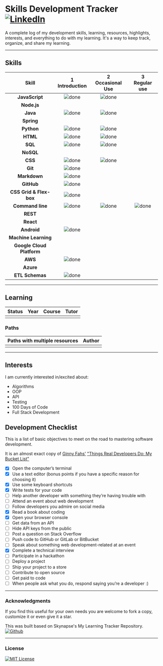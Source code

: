 # Skills Development Tracker [![LinkedIn](https://img.shields.io/twitter/url?label=LinkedIn&logo=linkedin&style=social&url=https%3A%2F%2Fwww.linkedin.com%2Fln%2Flitenite)](https://linkedin.com/in/litenite)

A complete log of my development skills, learning, resources, highlights, interests, and everything to do with my learning. It's a way to keep track, organize, and share my learning.

----

## Skills

[done]: ../assets/done.png "Done"

|               Skill              | 1<br>Introduction | 2<br>Occasional Use    | 3<br>Regular use |
|:--------------------------------:|:-----------------:|:----------------------:|:----------------:|
|**JavaScript**                    | ![done][done]     | ![done][done]          |                  |
|**Node.js**                       |                   |                        |                  |
|**Java**                          | ![done][done]     | ![done][done]          |                  |
|**Spring**                        |                   |                        |                  |
|**Python**                        | ![done][done]     | ![done][done]          |                  |
|**HTML**                          | ![done][done]     | ![done][done]          |                  |
|**SQL**                           | ![done][done]     | ![done][done]          |                  |
|**NoSQL**                         |                   |                        |                  |
|**CSS**                           | ![done][done]     | ![done][done]          |                  |
|**Git**                           | ![done][done]     |                        |                  |
|**Markdown**                      | ![done][done]     |                        |                  |
|**GitHub**                        | ![done][done]     |                        |                  |
|**CSS Grid & Flex-box**           | ![done][done]     |                        |                  |
|**Command line**                  | ![done][done]     | ![done][done]          | ![done][done]    |
|**REST**                          |                   |                        |                  |
|**React**                         |                   |                        |                  |
|**Android**                       | ![done][done]     |                        |                  |
|**Machine Learning**              |                   |                        |                  |
|**Google Cloud Platform**         |                   |                        |                  |
|**AWS**                           | ![done][done]     |                        |                  |
|**Azure**                         |                   |                        |                  |
|**ETL Schemas**                   | ![done][done]     |                        |                  |

----

## Learning

[//]: # (Status images)

[Completed]: https://user-images.githubusercontent.com/29199184/32275438-8385f5c0-bf0b-11e7-9406-42265f71e2bd.png "Completed"
[In Progress]: https://user-images.githubusercontent.com/29199184/34462881-7305ddac-ee4d-11e7-9b57-589424820da4.png "In Progress"
[Soon]: https://user-images.githubusercontent.com/29199184/34462916-d5c37bd4-ee4d-11e7-9f4a-d57f2243281b.png "Soon"

|            Status           |   Year     | Course                                                          |                Tutor                        |
|:---------------------------:|:-----------|:----------------------------------------------------------------|:-------------------------------------------:|
|                             |            |                                                                 |                                             |

[//]: # (Reference links to courses)

[//]: # (Reference links to tutors)

### Paths

| Paths with multiple resources                             |            Author            |
|:----------------------------------------------------------|:----------------------------:|
|                                                           |                              |


[//]: # (Reference links to paths)

----

## Interests

I am currently interested in/excited about:

+ Algorithms
+ OOP
+ API
+ Testing
+ 100 Days of Code
+ Full Stack Development

## Development Checklist

This is a list of basic objectives to meet on the road to mastering software development.

It is an almost exact copy of [Ginny Fahs'](https://twitter.com/ginnyfahs) ["Things Real Developers Do: My Bucket List"](https://blog.prototypr.io/wondering-if-youre-a-real-developer-yet-try-making-a-bucket-list-281275482155)

* [x] Open the computer’s terminal
* [x] Use a text editor (bonus points if you have a specific reason for choosing it)
* [x] Use some keyboard shortcuts
* [x] Write tests for your code
* [ ] Help another developer with something they’re having trouble with
* [ ] Attend an event about web development
* [ ] Follow developers you admire on social media
* [x] Read a book about coding
* [x] Open your browser console
* [ ] Get data from an API
* [ ] Hide API keys from the public
* [ ] Post a question on Stack Overflow
* [ ] Push code to GitHub or GitLab or BitBucket
* [ ] Speak about something web development-related at an event
* [x] Complete a technical interview
* [ ] Participate in a hackathon
* [ ] Deploy a project
* [ ] Ship your project to a store
* [ ] Contribute to open source
* [ ] Get paid to code
* [ ] When people ask what you do, respond saying you’re a developer :)

----

### Acknowledgments

If you find this useful for your own needs you are welcome to fork a copy, customize it or even give it a star.

This was built based on Skynapse's My Learning Tracker Repository. [![Github](https://img.shields.io/twitter/url?label=Github&logo=Github&style=social&url=https%3A%2F%2Fgithub.com%2FSyknapse)](https://github.com/Syknapse)

----

### License

[![MIT License](https://img.shields.io/github/license/allegoricalJest/Skills-Development-Tracker)](https://github.com/allegoricalJest/Skills-Development-Tracker/blob/main/LICENSE)
